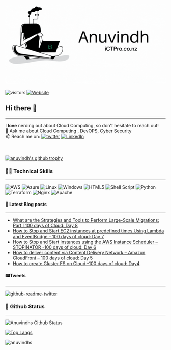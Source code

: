 

<p align=”center”>
<img width=”200" height=”200" src=./assets/banner5.gif alt=”my banner”>
</p>

![visitors](https://visitor-badge.glitch.me/badge?page_id=anuvindhs)  [![Website](https://img.shields.io/website?label=Community&up_message=ictpro.co.nz&url=https%3A%2F%2Fictpro.co.nz)](https://ictpro.co.nz)


## Hi there 👋
----
I **love** nerding out about Cloud Computing, so don't hesitate to reach out!</br>
💬 Ask me about Cloud Computing , DevOPS, Cyber Security </br>
📫 Reach me on: [![twitter](https://img.shields.io/badge/twitter-1DA1F2?style=for-the-badge&logo=twitter&logoColor=white)](https://twitter.com/anuvindhs)  [![LinkedIn](https://img.shields.io/badge/linkedin-%230077B5.svg?style=for-the-badge&logo=linkedin&logoColor=white)](https://whttps//www.linkedin.com/in/anuvindhs)

</br>

[![anuvindh's github trophy](https://github-profile-trophy.vercel.app/?username=anuvindhs&row=1)](https://github.com/anuvindhs/)

###  👨‍💻 Technical Skills
------
![AWS](https://img.shields.io/badge/AWS-%23FF9900.svg?style=for-the-badge&logo=amazon-aws&logoColor=white) ![Azure](https://img.shields.io/badge/azure-%230072C6.svg?style=for-the-badge&logo=microsoftazure&logoColor=white) ![Linux](https://img.shields.io/badge/Linux-FCC624?style=for-the-badge&logo=linux&logoColor=black) ![Windows](https://img.shields.io/badge/Windows-0078D6?style=for-the-badge&logo=windows&logoColor=white) ![HTML5](https://img.shields.io/badge/html5-%23E34F26.svg?style=for-the-badge&logo=html5&logoColor=white) ![Shell Script](https://img.shields.io/badge/shell_script-%23121011.svg?style=for-the-badge&logo=gnu-bash&logoColor=white) ![Python](https://img.shields.io/badge/python-3670A0?style=for-the-badge&logo=python&logoColor=ffdd54) ![Terraform](https://img.shields.io/badge/terraform-%235835CC.svg?style=for-the-badge&logo=terraform&logoColor=white) ![Nginx](https://img.shields.io/badge/nginx-%23009639.svg?style=for-the-badge&logo=nginx&logoColor=white)  ![Apache](https://img.shields.io/badge/apache-%23D42029.svg?style=for-the-badge&logo=apache&logoColor=white) 



#### 📘 Latest Blog posts
----
<!-- BLOG-POST-LIST:START -->
- [What are the Strategies and Tools to Perform Large-Scale Migrations: Part I 100 days of Cloud: Day 8](https://ictpro.co.nz/what-are-the-strategies-and-tools-to-perform-large-scale-migrations-part-i/?utm_source=rss&utm_medium=rss&utm_campaign=what-are-the-strategies-and-tools-to-perform-large-scale-migrations-part-i)
- [How to Stop and Start EC2 instances at predefined times Using Lambda and EventBridge – 100 days of cloud: Day 7](https://ictpro.co.nz/how-to-stop-and-start-ec2-instances-at-predefined-times-using-lambda-and-eventbridge-100-days-of-cloud-day-7/?utm_source=rss&utm_medium=rss&utm_campaign=how-to-stop-and-start-ec2-instances-at-predefined-times-using-lambda-and-eventbridge-100-days-of-cloud-day-7)
- [How to Stop and Start instances using the AWS Instance Scheduler – STOPINATOR -100 days of cloud: Day 6](https://ictpro.co.nz/how-to-stop-and-start-instances-using-the-aws-instance-scheduler-stopinator-100-days-of-cloud-day-6/?utm_source=rss&utm_medium=rss&utm_campaign=how-to-stop-and-start-instances-using-the-aws-instance-scheduler-stopinator-100-days-of-cloud-day-6)
- [How to deliver content via Content Delivery Network – Amazon CloudFront – 100 days of cloud: Day 5](https://ictpro.co.nz/how-to-deliver-content-via-content-delivery-network-amazon-cloudfront-day-5/?utm_source=rss&utm_medium=rss&utm_campaign=how-to-deliver-content-via-content-delivery-network-amazon-cloudfront-day-5)
- [How to create Gluster FS on Cloud -100 days of cloud:  Day4](https://ictpro.co.nz/how-to-create-gluster-fs-on-cloud-day4/?utm_source=rss&utm_medium=rss&utm_campaign=how-to-create-gluster-fs-on-cloud-day4)
<!-- BLOG-POST-LIST:END --> 

#### 📟Tweets
----
[![github-readme-twitter](https://github-readme-twitter.gazf.vercel.app/api?id=anuvindhs)](https://twitter.com/anuvindhs/)


### 📝 Github Status
--------------


![Anuvindhs Github Status](https://github-readme-stats.vercel.app/api?username=anuvindhs&hide=contribs,prs&show_icons=true&theme=dar)

[![Top Langs](https://github-readme-stats.vercel.app/api/top-langs/?username=anuvindhs&layout=compact&theme=dar)](https://github.com/anuvindhs)

<p><img align="center" src="https://github-readme-streak-stats.herokuapp.com/?user=anuvindhs&" alt="anuvindhs" /></p>
<figure class="video_container">
